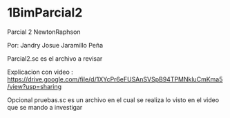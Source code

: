 # 1BimParcial2
Parcial 2 NewtonRaphson

Por: Jandry Josue Jaramillo Peña

Parcial2.sc es el archivo a revisar

Explicacion con video : https://drive.google.com/file/d/1XYcPr6eFUSAnSVSpB94TPMNkluCmKma5/view?usp=sharing

Opcional pruebas.sc es un archivo en el cual se realiza lo visto en el video que se mando a investigar
